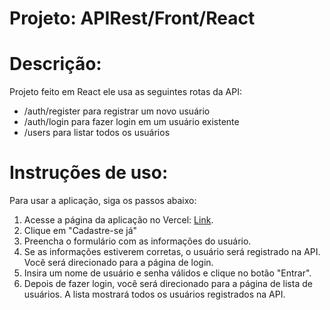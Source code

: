 
# **Projeto: APIRest/Front/React**

**Descrição:**
====

Projeto feito em React ele usa as seguintes rotas da API:

- /auth/register para registrar um novo usuário
- /auth/login para fazer login em um usuário existente
- /users para listar todos os usuários

**Instruções de uso:**
====

Para usar a aplicação, siga os passos abaixo:

1. Acesse a página da aplicação no Vercel: [Link](https://users-fronts.vercel.app/).
2. Clique em "Cadastre-se já"
3. Preencha o formulário com as informações do usuário.
4. Se as informações estiverem corretas, o usuário será registrado na API. Você será direcionado para a página de login.
5. Insira um nome de usuário e senha válidos e clique no botão "Entrar".
6. Depois de fazer login, você será direcionado para a página de lista de usuários. A lista mostrará todos os usuários registrados na API.

